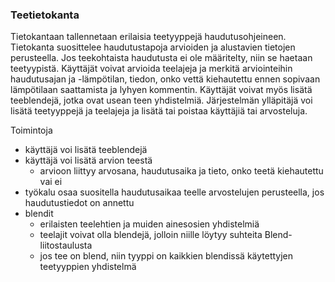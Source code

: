 ### Teetietokanta
Tietokantaan tallennetaan erilaisia teetyyppejä haudutusohjeineen. Tietokanta suosittelee haudutustapoja arvioiden ja alustavien tietojen perusteella. Jos teekohtaista haudutusta ei ole määritelty, niin se haetaan teetyypistä.
Käyttäjät voivat arvioida teelajeja ja merkitä arviointeihin haudutusajan ja -lämpötilan, tiedon, onko vettä kiehautettu ennen sopivaan lämpötilaan saattamista ja lyhyen kommentin.
Käyttäjät voivat myös lisätä teeblendejä, jotka ovat usean teen yhdistelmiä.
Järjestelmän ylläpitäjä voi lisätä teetyyppejä ja teelajeja ja lisätä tai poistaa käyttäjiä tai arvosteluja.

Toimintoja
- käyttäjä voi lisätä teeblendejä
- käyttäjä voi lisätä arvion teestä
  - arvioon liittyy arvosana, haudutusaika ja tieto, onko teetä kiehautettu vai ei
- työkalu osaa suositella haudutusaikaa teelle arvostelujen perusteella, jos haudutustiedot on annettu
- blendit
  - erilaisten teelehtien ja muiden ainesosien yhdistelmiä
  - teelajit voivat olla blendejä, jolloin niille löytyy suhteita Blend-liitostaulusta
  - jos tee on blend, niin tyyppi on kaikkien blendissä käytettyjen teetyyppien yhdistelmä
